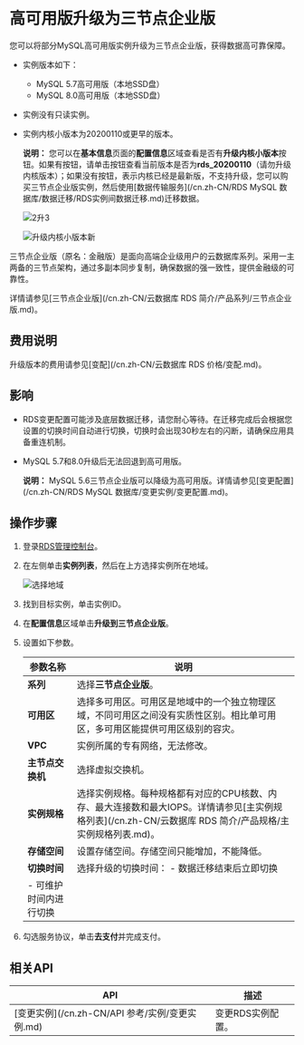 # 高可用版升级为三节点企业版

您可以将部分MySQL高可用版实例升级为三节点企业版，获得数据高可靠保障。

-   实例版本如下：
    -   MySQL 5.7高可用版（本地SSD盘）
    -   MySQL 8.0高可用版（本地SSD盘）
-   实例没有只读实例。
-   实例内核小版本为20200110或更早的版本。

    **说明：** 您可以在**基本信息**页面的**配置信息**区域查看是否有**升级内核小版本**按钮。如果有按钮，请单击按钮查看当前版本是否为**rds\_20200110**（请勿升级内核版本）；如果没有按钮，表示内核已经是最新版，不支持升级，您可以购买三节点企业版实例，然后使用[数据传输服务](/cn.zh-CN/RDS MySQL 数据库/数据迁移/RDS实例间数据迁移.md)迁移数据。

    ![2升3](https://static-aliyun-doc.oss-accelerate.aliyuncs.com/assets/img/zh-CN/2013729951/p109801.png)

    ![升级内核小版本新](https://static-aliyun-doc.oss-accelerate.aliyuncs.com/assets/img/zh-CN/3974317061/p188497.png)


三节点企业版（原名：金融版）是面向高端企业级用户的云数据库系列。采用一主两备的三节点架构，通过多副本同步复制，确保数据的强一致性，提供金融级的可靠性。

详情请参见[三节点企业版](/cn.zh-CN/云数据库 RDS 简介/产品系列/三节点企业版.md)。

## 费用说明

升级版本的费用请参见[变配](/cn.zh-CN/云数据库 RDS 价格/变配.md)。

## 影响

-   RDS变更配置可能涉及底层数据迁移，请您耐心等待。在迁移完成后会根据您设置的切换时间自动进行切换，切换时会出现30秒左右的闪断，请确保应用具备重连机制。
-   MySQL 5.7和8.0升级后无法回退到高可用版。

    **说明：** MySQL 5.6三节点企业版可以降级为高可用版。详情请参见[变更配置](/cn.zh-CN/RDS MySQL 数据库/变更实例/变更配置.md)。


## 操作步骤

1.  登录[RDS管理控制台](https://rds.console.aliyun.com/)。

2.  在左侧单击**实例列表**，然后在上方选择实例所在地域。

    ![选择地域](https://static-aliyun-doc.oss-accelerate.aliyuncs.com/assets/img/zh-CN/3074469951/p36543.png)

3.  找到目标实例，单击实例ID。

4.  在**配置信息**区域单击**升级到三节点企业版**。

5.  设置如下参数。

    |参数名称|说明|
    |----|--|
    |**系列**|选择**三节点企业版**。|
    |**可用区**|选择多可用区。可用区是地域中的一个独立物理区域，不同可用区之间没有实质性区别。相比单可用区，多可用区能提供可用区级别的容灾。|
    |**VPC**|实例所属的专有网络，无法修改。|
    |**主节点交换机**|选择虚拟交换机。|
    |**实例规格**|选择实例规格。每种规格都有对应的CPU核数、内存、最大连接数和最大IOPS。详情请参见[主实例规格列表](/cn.zh-CN/云数据库 RDS 简介/产品规格/主实例规格列表.md)。|
    |**存储空间**|设置存储空间。存储空间只能增加，不能降低。|
    |**切换时间**|选择升级的切换时间：     -   数据迁移结束后立即切换
    -   可维护时间内进行切换 |

6.  勾选服务协议，单击**去支付**并完成支付。


## 相关API

|API|描述|
|---|--|
|[变更实例](/cn.zh-CN/API 参考/实例/变更实例.md)|变更RDS实例配置。|

